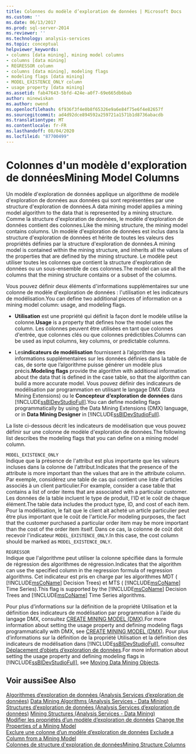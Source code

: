 ```yaml
---
title: Colonnes du modèle d’exploration de données | Microsoft Docs
ms.custom: ''
ms.date: 06/13/2017
ms.prod: sql-server-2014
ms.reviewer: ''
ms.technology: analysis-services
ms.topic: conceptual
helpviewer_keywords:
- columns [data mining], mining model columns
- columns [data mining]
- REGRESSOR column
- columns [data mining], modeling flags
- modeling flags [data mining]
- MODEL_EXISTENCE_ONLY column
- usage property [data mining]
ms.assetid: fab47643-5bfd-424e-a0f7-69e665db6bab
author: minewiskan
ms.author: owend
ms.openlocfilehash: 6f936f3f4e0b8f65326e9a6e84f75e6f4e82657f
ms.sourcegitcommit: ad4d92dce894592a259721a1571b1d8736abacdb
ms.translationtype: MT
ms.contentlocale: fr-FR
ms.lasthandoff: 08/04/2020
ms.locfileid: "87700499"
---
```

# <a name="mining-model-columns"></a><span data-ttu-id="1cd2f-102">Colonnes d'un modèle d'exploration de données</span><span class="sxs-lookup"><span data-stu-id="1cd2f-102">Mining Model Columns</span></span>
  <span data-ttu-id="1cd2f-103">Un modèle d'exploration de données applique un algorithme de modèle d'exploration de données aux données qui sont représentées par une structure d'exploration de données.</span><span class="sxs-lookup"><span data-stu-id="1cd2f-103">A data mining model applies a mining model algorithm to the data that is represented by a mining structure.</span></span> <span data-ttu-id="1cd2f-104">Comme la structure d'exploration de données, le modèle d'exploration de données contient des colonnes.</span><span class="sxs-lookup"><span data-stu-id="1cd2f-104">Like the mining structure, the mining model contains columns.</span></span> <span data-ttu-id="1cd2f-105">Un modèle d'exploration de données est inclus dans la structure d'exploration de données et hérite de toutes les valeurs des propriétés définies par la structure d'exploration de données.</span><span class="sxs-lookup"><span data-stu-id="1cd2f-105">A mining model is contained within the mining structure, and inherits all the values of the properties that are defined by the mining structure.</span></span> <span data-ttu-id="1cd2f-106">Le modèle peut utiliser toutes les colonnes que contient la structure d'exploration de données ou un sous-ensemble de ces colonnes.</span><span class="sxs-lookup"><span data-stu-id="1cd2f-106">The model can use all the columns that the mining structure contains or a subset of the columns.</span></span>  
  
 <span data-ttu-id="1cd2f-107">Vous pouvez définir deux éléments d'informations supplémentaires sur une colonne de modèle d'exploration de données : l'utilisation et les indicateurs de modélisation.</span><span class="sxs-lookup"><span data-stu-id="1cd2f-107">You can define two additional pieces of information on a mining model column: usage, and modeling flags.</span></span>  
  
-   <span data-ttu-id="1cd2f-108">**Utilisation** est une propriété qui définit la façon dont le modèle utilise la colonne.</span><span class="sxs-lookup"><span data-stu-id="1cd2f-108">**Usage** is a property that defines how the model uses the column.</span></span> <span data-ttu-id="1cd2f-109">Les colonnes peuvent être utilisées en tant que colonnes d'entrée, que colonnes clés ou que colonnes prédictibles.</span><span class="sxs-lookup"><span data-stu-id="1cd2f-109">Columns can be used as input columns, key columns, or predictable columns.</span></span>  
  
-   <span data-ttu-id="1cd2f-110">Les**indicateurs de modélisation** fournissent à l’algorithme des informations supplémentaires sur les données définies dans la table de cas, de sorte que l’algorithme puisse générer un modèle plus précis.</span><span class="sxs-lookup"><span data-stu-id="1cd2f-110">**Modeling flags** provide the algorithm with additional information about the data that is defined in the case table, so that the algorithm can build a more accurate model.</span></span> <span data-ttu-id="1cd2f-111">Vous pouvez définir des indicateurs de modélisation par programmation en utilisant le langage DMX (Data Mining Extensions) ou le **Concepteur d’exploration de données** dans [!INCLUDE[ssBIDevStudioFull](../../includes/ssbidevstudiofull-md.md)].</span><span class="sxs-lookup"><span data-stu-id="1cd2f-111">You can define modeling flags programmatically by using the Data Mining Extensions (DMX) language, or in **Data Mining Designer** in [!INCLUDE[ssBIDevStudioFull](../../includes/ssbidevstudiofull-md.md)].</span></span>  
  
 <span data-ttu-id="1cd2f-112">La liste ci-dessous décrit les indicateurs de modélisation que vous pouvez définir sur une colonne de modèle d'exploration de données.</span><span class="sxs-lookup"><span data-stu-id="1cd2f-112">The following list describes the modeling flags that you can define on a mining model column.</span></span>  
  
 `MODEL_EXISTENCE_ONLY`  
 <span data-ttu-id="1cd2f-113">Indique que la présence de l'attribut est plus importante que les valeurs incluses dans la colonne de l'attribut.</span><span class="sxs-lookup"><span data-stu-id="1cd2f-113">Indicates that the presence of the attribute is more important than the values that are in the attribute column.</span></span> <span data-ttu-id="1cd2f-114">Par exemple, considérez une table de cas qui contient une liste d'articles associés à un client particulier.</span><span class="sxs-lookup"><span data-stu-id="1cd2f-114">For example, consider a case table that contains a list of order items that are associated with a particular customer.</span></span> <span data-ttu-id="1cd2f-115">Les données de la table incluent le type de produit, l'ID et le coût de chaque élément.</span><span class="sxs-lookup"><span data-stu-id="1cd2f-115">The table data includes the product type, ID, and cost of each item.</span></span> <span data-ttu-id="1cd2f-116">Pour la modélisation, le fait que le client ait acheté un article particulier peut être plus important que le coût de l'article.</span><span class="sxs-lookup"><span data-stu-id="1cd2f-116">For modeling purposes, the fact that the customer purchased a particular order item may be more important than the cost of the order item itself.</span></span> <span data-ttu-id="1cd2f-117">Dans ce cas, la colonne de coût doit recevoir l'indicateur `MODEL_EXISTENCE_ONLY`.</span><span class="sxs-lookup"><span data-stu-id="1cd2f-117">In this case, the cost column should be marked as `MODEL_EXISTENCE_ONLY`.</span></span>  
  
 `REGRESSOR`  
 <span data-ttu-id="1cd2f-118">Indique que l'algorithme peut utiliser la colonne spécifiée dans la formule de régression des algorithmes de régression.</span><span class="sxs-lookup"><span data-stu-id="1cd2f-118">Indicates that the algorithm can use the specified column in the regression formula of regression algorithms.</span></span> <span data-ttu-id="1cd2f-119">Cet indicateur est pris en charge par les algorithmes MDT ( [!INCLUDE[msCoName](../../includes/msconame-md.md)] Decision Trees) et MTS ( [!INCLUDE[msCoName](../../includes/msconame-md.md)] Time Series).</span><span class="sxs-lookup"><span data-stu-id="1cd2f-119">This flag is supported by the [!INCLUDE[msCoName](../../includes/msconame-md.md)] Decision Trees and [!INCLUDE[msCoName](../../includes/msconame-md.md)] Time Series algorithms.</span></span>  
  
 <span data-ttu-id="1cd2f-120">Pour plus d’informations sur la définition de la propriété Utilisation et la définition des indicateurs de modélisation par programmation à l’aide du langage DMX, consultez [CREATE MINING MODEL &#40;DMX&#41;](/sql/dmx/create-mining-model-dmx).</span><span class="sxs-lookup"><span data-stu-id="1cd2f-120">For more information about setting the usage property and defining modeling flags programmatically with DMX, see [CREATE MINING MODEL &#40;DMX&#41;](/sql/dmx/create-mining-model-dmx).</span></span> <span data-ttu-id="1cd2f-121">Pour plus d’informations sur la définition de la propriété Utilisation et la définition des indicateurs de modélisation dans [!INCLUDE[ssBIDevStudioFull](../../includes/ssbidevstudiofull-md.md)], consultez [Déplacement d’objets d’exploration de données](moving-data-mining-objects.md).</span><span class="sxs-lookup"><span data-stu-id="1cd2f-121">For more information about setting the usage property and defining modeling flags in [!INCLUDE[ssBIDevStudioFull](../../includes/ssbidevstudiofull-md.md)], see [Moving Data Mining Objects](moving-data-mining-objects.md).</span></span>  
  
## <a name="see-also"></a><span data-ttu-id="1cd2f-122">Voir aussi</span><span class="sxs-lookup"><span data-stu-id="1cd2f-122">See Also</span></span>  
 <span data-ttu-id="1cd2f-123">[Algorithmes d’exploration de données &#40;Analysis Services d’exploration de données&#41;](data-mining-algorithms-analysis-services-data-mining.md) </span><span class="sxs-lookup"><span data-stu-id="1cd2f-123">[Data Mining Algorithms &#40;Analysis Services - Data Mining&#41;](data-mining-algorithms-analysis-services-data-mining.md) </span></span>  
 <span data-ttu-id="1cd2f-124">[Structures d’exploration de données &#40;Analysis Services d’exploration de données&#41;](mining-structures-analysis-services-data-mining.md) </span><span class="sxs-lookup"><span data-stu-id="1cd2f-124">[Mining Structures &#40;Analysis Services - Data Mining&#41;](mining-structures-analysis-services-data-mining.md) </span></span>  
 <span data-ttu-id="1cd2f-125">[Modifier les propriétés d’un modèle d’exploration de données](change-the-properties-of-a-mining-model.md) </span><span class="sxs-lookup"><span data-stu-id="1cd2f-125">[Change the Properties of a Mining Model](change-the-properties-of-a-mining-model.md) </span></span>  
 <span data-ttu-id="1cd2f-126">[Exclure une colonne d’un modèle d’exploration de données](exclude-a-column-from-a-mining-model.md) </span><span class="sxs-lookup"><span data-stu-id="1cd2f-126">[Exclude a Column from a Mining Model](exclude-a-column-from-a-mining-model.md) </span></span>  
 [<span data-ttu-id="1cd2f-127">Colonnes de structure d'exploration de données</span><span class="sxs-lookup"><span data-stu-id="1cd2f-127">Mining Structure Columns</span></span>](mining-structure-columns.md)  
  
  
